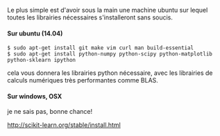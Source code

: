 Le plus simple est d'avoir sous la main une machine ubuntu sur lequel toutes les librairies nécessaires s'installeront sans soucis.


#### Sur ubuntu (14.04)

    $ sudo apt-get install git make vim curl man build-essential
    $ sudo apt-get install python-numpy python-scipy python-matplotlib python-sklearn ipython
    
cela vous donnera les librairies python nécessaire, avec les librairies de calculs numériques très performantes comme BLAS.


#### Sur windows, OSX

je ne sais pas, bonne chance!

http://scikit-learn.org/stable/install.html

